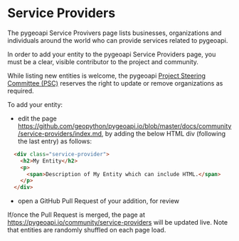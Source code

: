 # Service Providers

The pygeoapi Service Provivers page lists businesses, organizations and individuals around the world who can provide services related to pygeoapi.

In order to add your entity to the pygeoapi Service Providers page, you must be a clear, visible contributor to the project and community.

While listing new entities is welcome, the pygeoapi [Project Steering Committee (PSC)](https://pygeoapi.io/community/psc) reserves the right to update or remove organizations as required.

To add your entity:

- edit the page https://github.com/geopython/pygeoapi.io/blob/master/docs/community/service-providers/index.md, by adding the below HTML div (following the last entry) as follows:

```html
  <div class="service-provider">
    <h2>My Entity</h2>
    <p>
      <span>Description of My Entity which can include HTML.</span>
    </p>
  </div>
```

- open a GitHub Pull Request of your addition, for review

If/once the Pull Request is merged, the page at https://pygeoapi.io/community/service-providers will be updated live.  Note that entities are randomly shuffled on each page load.
